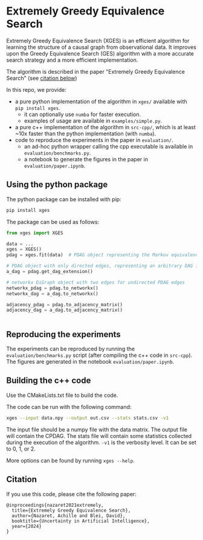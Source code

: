 # Extremely Greedy Equivalence Search

Extremely Greedy Equivalence Search (XGES) is an efficient algorithm
for learning the structure of a causal graph from observational data.
It improves upon the Greedy Equivalence Search (GES) algorithm with a
more accurate search strategy and a more efficient implementation.

The algorithm is described in the paper "Extremely Greedy Equivalence Search" (see [citation below](#Citation))

In this repo, we provide:

- a pure python implementation of the algorithm in `xges/` available with `pip install xges`.
    - it can optionally use `numba` for faster execution.
    - examples of usage are available in `examples/simple.py`.
- a pure c++ implementation of the algorithm in `src-cpp/`, which is at least ~10x faster
  than the python implementation (with `numba`).
- code to reproduce the experiments in the paper in `evaluation/`.
    - an ad-hoc python wrapper calling the cpp executable is available in `evaluation/benchmarks.py`.
    - a notebook to generate the figures in the paper in `evaluation/paper.ipynb`.

## Using the python package

The python package can be installed with pip:

```bash
pip install xges
```

The package can be used as follows:

```python
from xges import XGES

data = ...
xges = XGES()
pdag = xges.fit(data)  # PDAG object representing the Markov equivalence class (MEC)

# PDAG object with only directed edges, representing an arbitrary DAG in the MEC
a_dag = pdag.get_dag_extension()

# networkx DiGraph object with two edges for undirected PDAG edges
networkx_pdag = pdag.to_networkx()
networkx_dag = a_dag.to_networkx()

adjacency_pdag = pdag.to_adjacency_matrix()
adjacency_dag = a_dag.to_adjacency_matrix()



```

## Reproducing the experiments

The experiments can be reproduced by running the `evaluation/benchmarks.py`
script (after compiling the c++ code in `src-cpp`).
The figures are generated in the notebook `evaluation/paper.ipynb`.

## Building the c++ code

Use the CMakeLists.txt file to build the code.

The code can be run with the following command:

```bash
xges --input data.npy --output out.csv --stats stats.csv -v1
```

The input file should be a numpy file with the data matrix. The output file
will contain the CPDAG. The stats file will contain some statistics collected
during the execution of the algorithm.
`-v1` is the verbosity level. It can be set to 0, 1, or 2.

More options can be found by running `xges --help`.

## Citation

If you use this code, please cite the following paper:

```
@inproceedings{nazaret2021extremely,
  title={Extremely Greedy Equivalence Search},
  author={Nazaret, Achille and Blei, David},
  booktitle={Uncertainty in Artificial Intelligence},
  year={2024}
}
```
